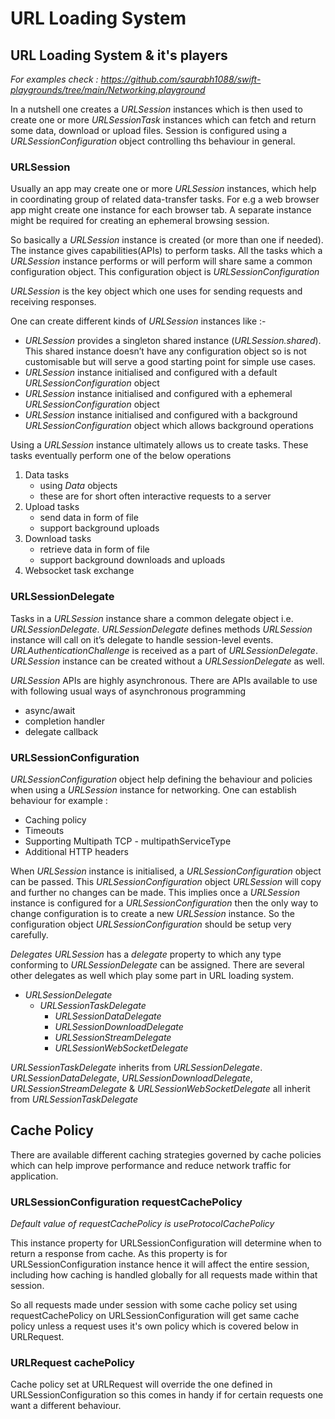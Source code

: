 #  URL Loading System

 ## URL Loading System & it's players
 
 
 *For examples check : https://github.com/saurabh1088/swift-playgrounds/tree/main/Networking.playground*
 
 In a nutshell one creates a *URLSession* instances which is then used to create
 one or more *URLSessionTask* instances which can fetch and return some data, 
 download or upload files. Session is configured using a *URLSessionConfiguration*
 object controlling ths behaviour in general.
 
 ### URLSession

 Usually an app may create one or more *URLSession* instances, which help in coordinating 
 group of related data-transfer tasks. For e.g a web browser app might create one 
 instance for each browser tab. A separate instance might be required for creating 
 an ephemeral browsing session.

 So basically a *URLSession* instance is created (or more than one if needed). 
 The instance gives capabilities(APIs) to perform tasks. All the tasks which a 
 *URLSession* instance performs or will perform will share same a common configuration 
 object. This configuration object is *URLSessionConfiguration*
 
 *URLSession* is the key object which one uses for sending requests and receiving responses.

 One can create different kinds of *URLSession* instances like :-

 - *URLSession* provides a singleton shared instance (*URLSession.shared*). This shared instance doesn’t have any configuration object so is not customisable but will serve a good starting point for simple use cases.
 - *URLSession* instance initialised and configured with a default *URLSessionConfiguration* object
 - *URLSession* instance initialised and configured with a ephemeral *URLSessionConfiguration* object
 - *URLSession* instance initialised and configured with a background *URLSessionConfiguration* object which allows background operations


 Using a *URLSession* instance ultimately allows us to create tasks. These tasks eventually perform one of the below operations

 1. Data tasks
    - using *Data* objects
    - these are for short often interactive requests to a server
 2. Upload tasks
    - send data in form of file
    - support background uploads
 3. Download tasks
    - retrieve data in form of file
    - support background downloads and uploads
 4. Websocket task exchange


 ### URLSessionDelegate

 Tasks in a *URLSession* instance share a common delegate object i.e. *URLSessionDelegate*.
 *URLSessionDelegate* defines methods *URLSession* instance will call on it’s delegate to handle session-level events.
 *URLAuthenticationChallenge* is received as a part of *URLSessionDelegate*.
 *URLSession* instance can be created without a *URLSessionDelegate* as well.


 *URLSession* APIs are highly asynchronous. There are APIs available to use with following usual ways of asynchronous programming
 - async/await
 - completion handler
 - delegate callback


 ### URLSessionConfiguration

 *URLSessionConfiguration* object help defining the behaviour and policies when using a *URLSession*
 instance for networking. One can establish behaviour for example :
 - Caching policy
 - Timeouts
 - Supporting Multipath TCP - multipathServiceType
 - Additional HTTP headers


 When *URLSession* instance is initialised, a *URLSessionConfiguration* object can be passed.
 This *URLSessionConfiguration* object *URLSession* will copy and further no changes can be made.
 This implies once a *URLSession* instance is configured for a *URLSessionConfiguration* then the
 only way to change configuration is to create a new *URLSession* instance. So the configuration object
 *URLSessionConfiguration* should be setup very carefully.
 
 *Delegates*
 *URLSession* has a *delegate* property to which any type conforming to *URLSessionDelegate* can
 be assigned. There are several other delegates as well which play some part in URL loading system.
 
 - *URLSessionDelegate*
    - *URLSessionTaskDelegate*
        - *URLSessionDataDelegate*
        - *URLSessionDownloadDelegate*
        - *URLSessionStreamDelegate*
        - *URLSessionWebSocketDelegate*
 
 
 *URLSessionTaskDelegate* inherits from *URLSessionDelegate*.
 *URLSessionDataDelegate*, *URLSessionDownloadDelegate*, *URLSessionStreamDelegate*
 & *URLSessionWebSocketDelegate* all inherit from *URLSessionTaskDelegate*

## Cache Policy

There are available different caching strategies governed by cache policies which
can help improve performance and reduce network traffic for application.

### URLSessionConfiguration requestCachePolicy

*Default value of requestCachePolicy is useProtocolCachePolicy*

This instance property for URLSessionConfiguration will determine when to return
a response from cache. As this property is for URLSessionConfiguration instance
hence it will affect the entire session, including how caching is handled globally 
for all requests made within that session.

So all requests made under session with some cache policy set using requestCachePolicy
on URLSessionConfiguration will get same cache policy unless a request uses it's
own policy which is covered below in URLRequest.

### URLRequest cachePolicy

Cache policy set at URLRequest will override the one defined in URLSessionConfiguration
so this comes in handy if for certain requests one want a different behaviour.
